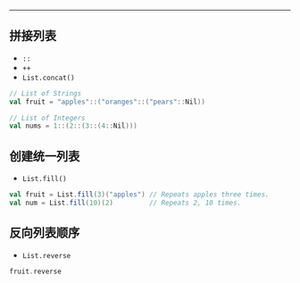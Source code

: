 ---
## 拼接列表
 - `::`
 - `++`
 - `List.concat()`
 
```scala
// List of Strings
val fruit = "apples"::("oranges"::("pears"::Nil))

// List of Integers
val nums = 1::(2::(3::(4::Nil)))
```
## 创建统一列表
- `List.fill()`
```scala
val fruit = List.fill(3)("apples") // Repeats apples three times.
val num = List.fill(10)(2)         // Repeats 2, 10 times.
```
## 反向列表顺序
- `List.reverse`
```scala
fruit.reverse
```

```scala
```
```scala
```
```scala
```
```scala
```
```scala
```
```scala
```
